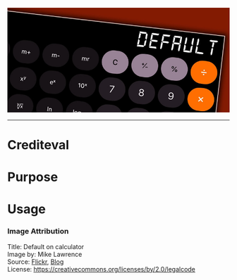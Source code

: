 ![image](Resources/27175447577_bcc121030c_c.jpg)
___
# Crediteval

# Purpose

# Usage



### Image Attribution
Title: Default on calculator\
Image by: Mike Lawrence\
Source: [Flickr](https://www.flickr.com/photos/157270154@N05/27175447577/in/photolist-HppgMB-iVwEfC-8Wg12i-7U2tND-7U2tkc-7U2skr-7U2s9H-7U5EtG-7U5ECG-7NyhKP-7U5GtU-7U5EP3-7U5DWA-7NyhBt-7RGdB4-7U2tJp-7NyitH-7Nyi4t-7U2u5K-5xVf2y-7U5EgQ-7U2tfV-7U2uq4-7RKsKy-7U2tZt-7U2riM-7Nyhx2-7RKth3-7NCh3s-7NyhYP-7U5EJJ-7U5Gd3-7Nyiqt-7U5FEh-23bfNgp-cJvf4u-aqpTTy-SR17RS-2nRmmFs-2jrVLY1-5DYsto-2nU38g1-7U2t92-7NyhsZ-cdRQiq-7RKspw-7NyhnT-8vnr9c-2nU3Zbm-2kjj7kD), [Blog](http://www.creditdebitpro.com)\
License: https://creativecommons.org/licenses/by/2.0/legalcode

